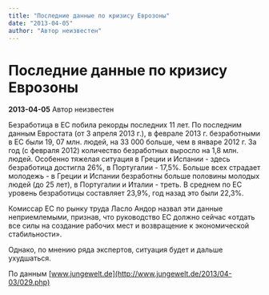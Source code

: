 ```yaml
---
title: "Последние данные по кризису Еврозоны"
date: "2013-04-05"
author: "Автор неизвестен"
---
```


# Последние данные по кризису Еврозоны

**2013-04-05** Автор неизвестен

Безработица в ЕС побила рекорды последних 11 лет. По последним данным Евростата (от 3 апреля 2013 г.), в феврале 2013 г. безработными в ЕС были 19, 07 млн. людей, на 33 000 больше, чем в январе 2012 г. За год (с февраля 2012) количество безработных выросло на 1,8 млн. людей. Особенно тяжелая ситуация в Греции и Испании - здесь безработица достигла 26%, в Португалии - 17,5%. Больше всех страдает молодежь - в Греции и Испании безработны больше половины молодых людей (до 25 лет), в Португалии и Италии - треть. В среднем по ЕС уровень безработицы составляет 23,9%, год назад это были 22,3%.

Комиссар ЕС по рынку труда Ласло Андор назвал эти данные неприемлемыми, признав, что руководство ЕС должно сейчас «отдать все силы на создание рабочих мест и возвращение к экономической стабильности».

Однако, по мнению ряда экспертов, ситуация будет и дальше ухудшаться.

По данным [www.jungewelt.de](http://www.jungewelt.de/2013/04-03/029.php)